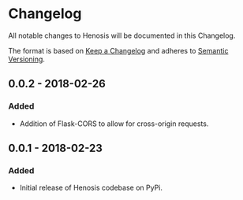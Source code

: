 # Changelog
All notable changes to Henosis will be documented in this Changelog.

The format is based on [Keep a Changelog](http://keepachangelog.com/en/1.0.0/)
and adheres to [Semantic Versioning](http://semver.org/spec/v2.0.0.html).

## 0.0.2 - 2018-02-26
### Added
- Addition of Flask-CORS to allow for cross-origin requests.

## 0.0.1 - 2018-02-23
### Added
- Initial release of Henosis codebase on PyPi.